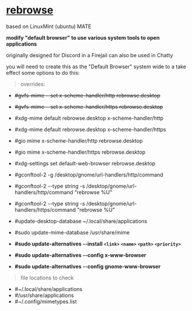 # [rebrowse](https://github.com/arrowgent/rebrowse/blob/master/rebrowse)
based on LinuxMint (ubuntu) MATE

**modify "default browser" to use various system tools to open applications**

originally designed for Discord in a Firejail
can also be used in Chatty

you will need to create this as the "Default Browser" system wide to a take effect
some options to do this:

> overrides:

* ~~#gvfs-mime --set x-scheme-handler/http rebrowse.desktop~~
* ~~#gvfs-mime --set x-scheme-handler/https rebrowse.desktop~~

* #xdg-mime default rebrowse.desktop x-scheme-handler/http
* #xdg-mime default rebrowse.desktop x-scheme-handler/https

* #gio mime x-scheme-handler/http rebrowse.desktop
* #gio mime x-scheme-handler/https rebrowse.desktop

* #xdg-settings set default-web-browser rebrowse.desktop

* #gconftool-2 -g /desktop/gnome/url-handlers/http/command
* #gconftool-2 --type string -s /desktop/gnome/url-handlers/http/command "rebrowse %U"
* #gconftool-2 --type string -s /desktop/gnome/url-handlers/https/command "rebrowse %U"

* #update-desktop-database ~/.local/share/applications
* #sudo update-mime-database /usr/share/mime

* __#sudo update-alternatives --install `<link>` `<name>` `<path>` `<priority>`__
* __#sudo update-alternatives --config x-www-browser__
* __#sudo update-alternatives --config gnome-www-browser__

> file locations to check
* #~/.local/share/applications
* #/usr/share/applications
* #~/.config/mimetypes.list
